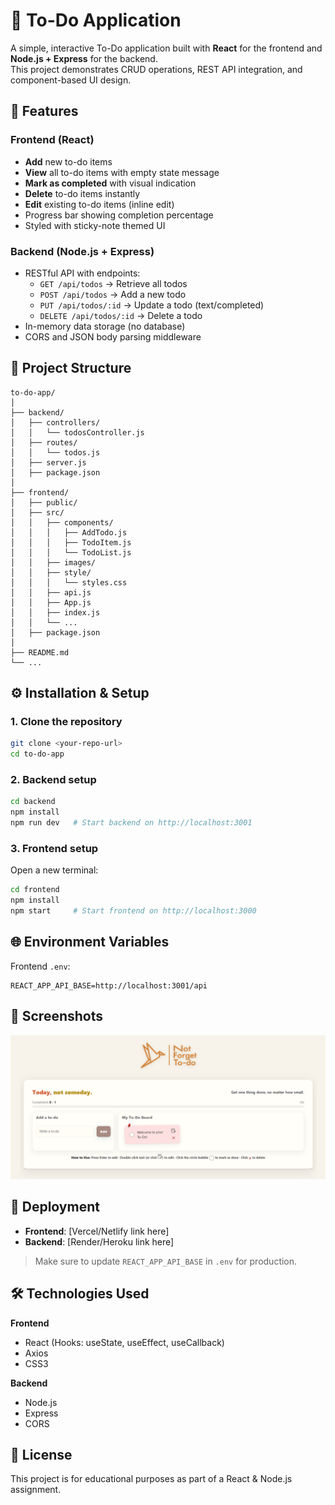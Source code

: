 # 📝 To-Do Application

A simple, interactive To-Do application built with **React** for the frontend and **Node.js + Express** for the backend.  
This project demonstrates CRUD operations, REST API integration, and component-based UI design.

## 🚀 Features

### Frontend (React)
- **Add** new to-do items
- **View** all to-do items with empty state message
- **Mark as completed** with visual indication
- **Delete** to-do items instantly
- **Edit** existing to-do items (inline edit)
- Progress bar showing completion percentage
- Styled with sticky-note themed UI

### Backend (Node.js + Express)
- RESTful API with endpoints:
  - `GET /api/todos` → Retrieve all todos
  - `POST /api/todos` → Add a new todo
  - `PUT /api/todos/:id` → Update a todo (text/completed)
  - `DELETE /api/todos/:id` → Delete a todo
- In-memory data storage (no database)
- CORS and JSON body parsing middleware

## 📂 Project Structure

```
to-do-app/
│
├── backend/
│   ├── controllers/
│   │   └── todosController.js
│   ├── routes/
│   │   └── todos.js
│   ├── server.js
│   ├── package.json
│
├── frontend/
│   ├── public/
│   ├── src/
│   │   ├── components/
│   │   │   ├── AddTodo.js
│   │   │   ├── TodoItem.js
│   │   │   └── TodoList.js
│   │   ├── images/
│   │   ├── style/
│   │   │   └── styles.css
│   │   ├── api.js
│   │   ├── App.js
│   │   ├── index.js
│   │   └── ...
│   ├── package.json
│
├── README.md
└── ...
```


## ⚙️ Installation & Setup

### 1. Clone the repository
```bash
git clone <your-repo-url>
cd to-do-app
```

### 2. Backend setup
```bash
cd backend
npm install
npm run dev   # Start backend on http://localhost:3001
```

### 3. Frontend setup
Open a new terminal:
```bash
cd frontend
npm install
npm start     # Start frontend on http://localhost:3000
```

## 🌐 Environment Variables

Frontend `.env`:
```
REACT_APP_API_BASE=http://localhost:3001/api
```

## 📸 Screenshots

![Main Page Screenshot](frontend/src/images/NotForgetToDo_mainpage.png)

## 📡 Deployment

- **Frontend**: [Vercel/Netlify link here]
- **Backend**: [Render/Heroku link here]

> Make sure to update `REACT_APP_API_BASE` in `.env` for production.


## 🛠️ Technologies Used

**Frontend**
- React (Hooks: useState, useEffect, useCallback)
- Axios
- CSS3

**Backend**
- Node.js
- Express
- CORS

## 📜 License
This project is for educational purposes as part of a React & Node.js assignment.

